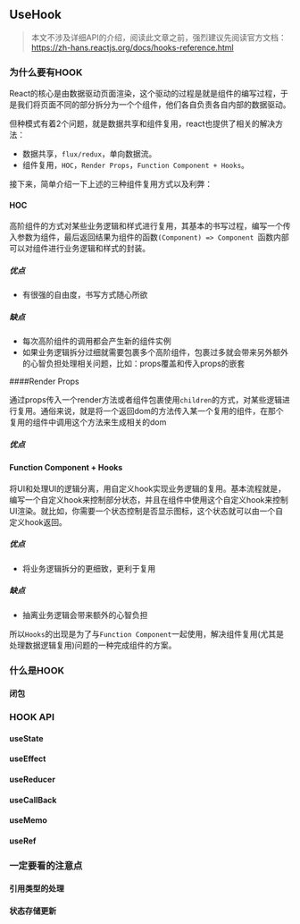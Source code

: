 ## UseHook

> 本文不涉及详细API的介绍，阅读此文章之前，强烈建议先阅读官方文档：https://zh-hans.reactjs.org/docs/hooks-reference.html

### 为什么要有HOOK

React的核心是由数据驱动页面渲染，这个驱动的过程是就是组件的编写过程，于是我们将页面不同的部分拆分为一个个组件，他们各自负责各自内部的数据驱动。

但种模式有着2个问题，就是数据共享和组件复用，react也提供了相关的解决方法：

* 数据共享，`flux/redux`，单向数据流。
* 组件复用，`HOC`，`Render Props`，`Function Component + Hooks`。

接下来，简单介绍一下上述的三种组件复用方式以及利弊：

#### HOC

高阶组件的方式对某些业务逻辑和样式进行复用，其基本的书写过程，编写一个传入参数为组件，最后返回结果为组件的函数`(Component) => Component `函数内部可以对组件进行业务逻辑和样式的封装。

##### 优点

* 有很强的自由度，书写方式随心所欲

##### 缺点

* 每次高阶组件的调用都会产生新的组件实例
* 如果业务逻辑拆分过细就需要包裹多个高阶组件，包裹过多就会带来另外额外的心智负担处理相关问题，比如：props覆盖和传入props的嵌套

####Render Props

通过props传入一个render方法或者组件包裹使用`children`的方式，对某些逻辑进行复用。通俗来说，就是将一个返回dom的方法传入某一个复用的组件，在那个复用的组件中调用这个方法来生成相关的dom

##### 优点

#### Function Component + Hooks

将UI和处理UI的逻辑分离，用自定义hook实现业务逻辑的复用。基本流程就是，编写一个自定义hook来控制部分状态，并且在组件中使用这个自定义hook来控制UI渲染。就比如，你需要一个状态控制是否显示图标，这个状态就可以由一个自定义hook返回。

##### 优点

* 将业务逻辑拆分的更细致，更利于复用

##### 缺点

* 抽离业务逻辑会带来额外的心智负担

所以`Hooks`的出现是为了与`Function Component`一起使用，解决组件复用(尤其是处理数据逻辑复用)问题的一种完成组件的方案。

### 什么是HOOK

#### 闭包



### HOOK API



#### useState



#### useEffect



#### useReducer



#### useCallBack



#### useMemo



#### useRef



### 一定要看的注意点



#### 引用类型的处理



#### 状态存储更新





